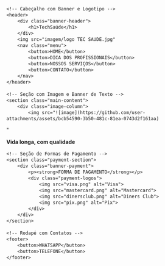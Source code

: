 <!DOCTYPE html>
<html lang="pt-br">
<head>
    <meta charset="UTF-8">
    <meta name="viewport" content="width=device-width, initial-scale=1.0">
    <title>TechSaúde - Clínica de Atendimento a Idosos</title>
    <link rel="stylesheet" href="style.css">
</head>
<body>

    <!-- Cabeçalho com Banner e Logotipo -->
    <header>
        <div class="banner-header">
            <h1>TechSaúde</h1>
        </div>
        <img src="imagem/logo TEC SAUDE.jpg"
        <nav class="menu">
            <button>HOME</button>
            <button>DICA DOS PROFISSIONAIS</button>
            <button>NOSSOS SERVIÇOS</button>
            <button>CONTATO</button>
        </nav>
    </header>

    <!-- Seção com Imagem e Banner de Texto -->
    <section class="main-content">
        <div class="image-column">
            <img src="![image](https://github.com/user-attachments/assets/bcb54590-3b50-481c-81ea-0743d2f161aa)
" 
        </div>
        <div class="banner-text">
            <p><strong>Vida longa, com qualidade</strong></p>
        </div>
    </section>

    <!-- Seção de Formas de Pagamento -->
    <section class="payment-section">
        <div class="banner-payment">
            <p><strong>FORMA DE PAGAMENTO</strong></p>
            <div class="payment-logos">
                <img src="visa.png" alt="Visa">
                <img src="mastercard.png" alt="Mastercard">
                <img src="dinersclub.png" alt="Diners Club">
                <img src="pix.png" alt="Pix">
            </div>
        </div>
    </section>

    <!-- Rodapé com Contatos -->
    <footer>
        <button>WHATSAPP</button>
        <button>TELEFONE</button>
    </footer>

</body>
</html>


